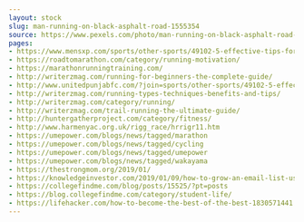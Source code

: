 ```yaml
---
layout: stock
slug: man-running-on-black-asphalt-road-1555354
source: https://www.pexels.com/photo/man-running-on-black-asphalt-road-1555354/
pages:
- https://www.mensxp.com/sports/other-sports/49102-5-effective-tips-for-beginners-to-follow-before-taking-up-running.html
- https://roadtomarathon.com/category/running-motivation/
- https://marathonrunningtraining.com/
- http://writerzmag.com/running-for-beginners-the-complete-guide/
- http://www.unitedpunjabfc.com/?join=sports/other-sports/49102-5-effective-tips-for-beginners-to-follow-before-taking-up-running.html
- http://writerzmag.com/running-types-techniques-benefits-and-tips/
- http://writerzmag.com/category/running/
- http://writerzmag.com/trail-running-the-ultimate-guide/
- http://huntergatherproject.com/category/fitness/
- http://www.harmenyac.org.uk/rigg_race/hrrigr11.htm
- https://umepower.com/blogs/news/tagged/marathon
- https://umepower.com/blogs/news/tagged/cycling
- https://umepower.com/blogs/news/tagged/umepower
- https://umepower.com/blogs/news/tagged/wakayama
- https://thestrongmom.org/2019/01/
- https://knowledgeinvestor.com/2019/01/09/how-to-grow-an-email-list-using-instagram-in-2019/
- https://collegefindme.com/blog/posts/15525/?pt=posts
- https://blog.collegefindme.com/category/student-life/
- https://lifehacker.com/how-to-become-the-best-of-the-best-1830571441
---
```

